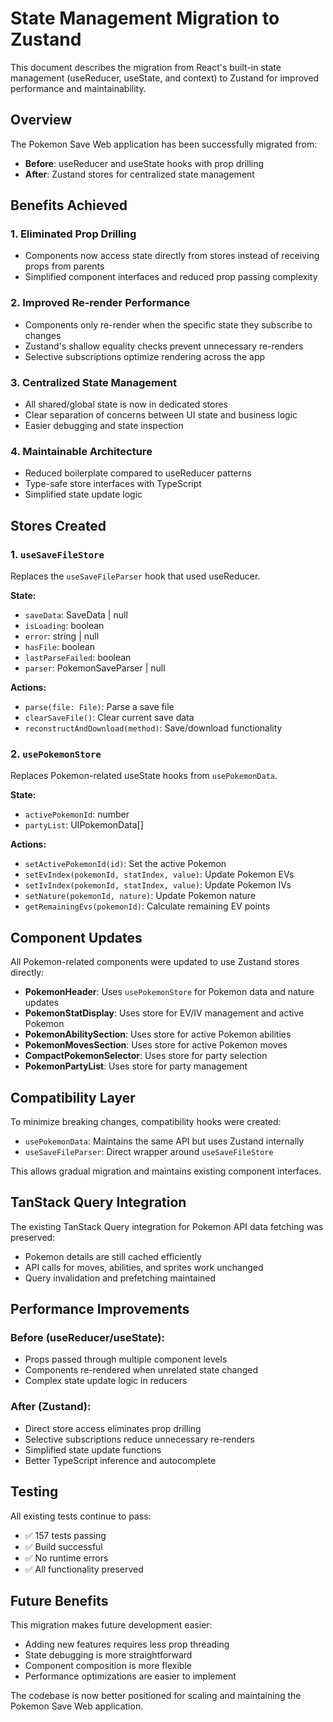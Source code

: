 # State Management Migration to Zustand

This document describes the migration from React's built-in state management (useReducer, useState, and context) to Zustand for improved performance and maintainability.

## Overview

The Pokemon Save Web application has been successfully migrated from:
- **Before**: useReducer and useState hooks with prop drilling
- **After**: Zustand stores for centralized state management

## Benefits Achieved

### 1. **Eliminated Prop Drilling**
- Components now access state directly from stores instead of receiving props from parents
- Simplified component interfaces and reduced prop passing complexity

### 2. **Improved Re-render Performance** 
- Components only re-render when the specific state they subscribe to changes
- Zustand's shallow equality checks prevent unnecessary re-renders
- Selective subscriptions optimize rendering across the app

### 3. **Centralized State Management**
- All shared/global state is now in dedicated stores
- Clear separation of concerns between UI state and business logic
- Easier debugging and state inspection

### 4. **Maintainable Architecture**
- Reduced boilerplate compared to useReducer patterns
- Type-safe store interfaces with TypeScript
- Simplified state update logic

## Stores Created

### 1. `useSaveFileStore`
Replaces the `useSaveFileParser` hook that used useReducer.

**State:**
- `saveData`: SaveData | null
- `isLoading`: boolean  
- `error`: string | null
- `hasFile`: boolean
- `lastParseFailed`: boolean
- `parser`: PokemonSaveParser | null

**Actions:**
- `parse(file: File)`: Parse a save file
- `clearSaveFile()`: Clear current save data
- `reconstructAndDownload(method)`: Save/download functionality

### 2. `usePokemonStore`  
Replaces Pokemon-related useState hooks from `usePokemonData`.

**State:**
- `activePokemonId`: number
- `partyList`: UIPokemonData[]

**Actions:**
- `setActivePokemonId(id)`: Set the active Pokemon
- `setEvIndex(pokemonId, statIndex, value)`: Update Pokemon EVs
- `setIvIndex(pokemonId, statIndex, value)`: Update Pokemon IVs  
- `setNature(pokemonId, nature)`: Update Pokemon nature
- `getRemainingEvs(pokemonId)`: Calculate remaining EV points

## Component Updates

All Pokemon-related components were updated to use Zustand stores directly:

- **PokemonHeader**: Uses `usePokemonStore` for Pokemon data and nature updates
- **PokemonStatDisplay**: Uses store for EV/IV management and active Pokemon
- **PokemonAbilitySection**: Uses store for active Pokemon abilities
- **PokemonMovesSection**: Uses store for active Pokemon moves
- **CompactPokemonSelector**: Uses store for party selection
- **PokemonPartyList**: Uses store for party management

## Compatibility Layer

To minimize breaking changes, compatibility hooks were created:
- `usePokemonData`: Maintains the same API but uses Zustand internally
- `useSaveFileParser`: Direct wrapper around `useSaveFileStore`

This allows gradual migration and maintains existing component interfaces.

## TanStack Query Integration

The existing TanStack Query integration for Pokemon API data fetching was preserved:
- Pokemon details are still cached efficiently
- API calls for moves, abilities, and sprites work unchanged
- Query invalidation and prefetching maintained

## Performance Improvements

### Before (useReducer/useState):
- Props passed through multiple component levels
- Components re-rendered when unrelated state changed
- Complex state update logic in reducers

### After (Zustand):
- Direct store access eliminates prop drilling
- Selective subscriptions reduce unnecessary re-renders
- Simplified state update functions
- Better TypeScript inference and autocomplete

## Testing

All existing tests continue to pass:
- ✅ 157 tests passing
- ✅ Build successful  
- ✅ No runtime errors
- ✅ All functionality preserved

## Future Benefits

This migration makes future development easier:
- Adding new features requires less prop threading
- State debugging is more straightforward  
- Component composition is more flexible
- Performance optimizations are easier to implement

The codebase is now better positioned for scaling and maintaining the Pokemon Save Web application.